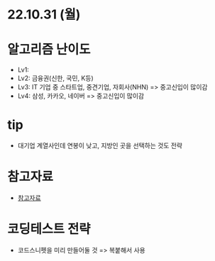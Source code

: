 # 22.10.31 (월)

# 알고리즘 난이도

- Lv1:
- Lv2: 금융권(신한, 국민, K등)
- Lv3: IT 기업 중 스타트업, 중견기업, 자회사(NHN) => 중고신입이 많이감
- Lv4: 삼성, 카카오, 네이버 => 중고신입이 많이감

# tip

- 대기업 계열사인데 연봉이 낮고, 지방인 곳을 선택하는 것도 전략

# 참고자료

- [참고자료](https://github.com/paullabkorea/Algorithm-walk-with-wenivs)

# 코딩테스트 전략

- 코드스니펫을 미리 만들어둘 것 => 복붙해서 사용
